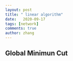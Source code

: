 ```yaml
---
layout: post
title: " linear algorithm"
date:   2020-09-17
tags: [network]
comments: true
author: zhang
---
```


## Global Minimun Cut
